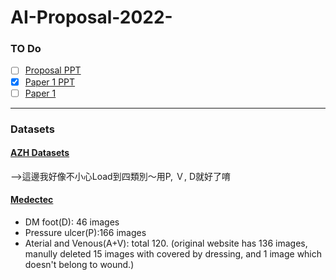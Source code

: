 # AI-Proposal-2022-
### TO Do
- [ ] [Proposal PPT](https://docs.google.com/presentation/d/1-ZdYMbY4Zq_WSd2lBxrQ-H3U7_JbkAf37cZSVyEMnW0/edit#slide=id.g124790f166a_3_5)
- [x] [Paper 1 PPT](https://docs.google.com/presentation/d/1gEe2carjGd7-xu7UHD-omJtS8JjAkBb7Xnx80wVPJK8/edit?pli=1#slide=id.g11da5a5c396_1_35)
- [ ] [Paper 1](https://web.kamihq.com/web/viewer.html?state=%7B%22ids%22%3A%5B%22105X3WRWJ7eBbkGrrT2koD84wVLBnR5WX%22%5D%2C%22action%22%3A%22open%22%2C%22userId%22%3A%22101601498344690328896%22%2C%22resourceKeys%22%3A%7B%7D%7D&kami_user_id=27731356)

----------------
### Datasets
#### [AZH Datasets](https://github.com/uwm-bigdata/wound_classification/tree/main/data/original%20images)
-->這邊我好像不小心Load到四類別～用P, Ｖ, D就好了唷

#### **[Medectec](http://www.medetec.co.uk/files/medetec-image-databases.html)** 
* DM foot(D): 46 images
* Pressure ulcer(P):166 images
* Aterial and Venous(A+V): total 120. (original website has 136 images, manully deleted 15 images with covered by dressing, and 1 image which doesn't belong to wound.)
